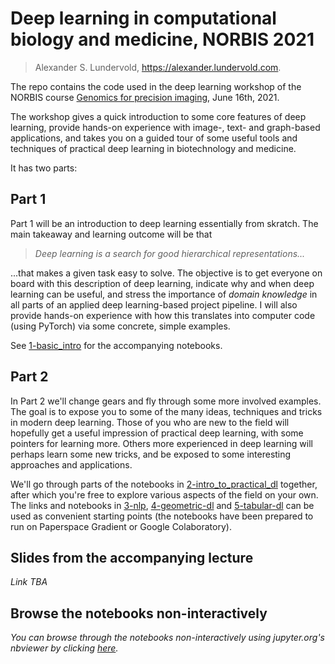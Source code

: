 # Deep learning in computational biology and medicine, NORBIS 2021

> Alexander S. Lundervold, https://alexander.lundervold.com. 

The repo contains the code used in the deep learning workshop of the NORBIS course [Genomics for precision imaging](https://norbis.w.uib.no/genomics-for-precision-medicine/), June 16th, 2021.

The workshop gives a quick introduction to some core features of deep learning, provide hands-on experience with image-, text- and graph-based applications, and takes you on a guided tour of some useful tools and techniques of practical deep learning in biotechnology and medicine. 

It has two parts:

## Part 1 
Part 1 will be an introduction to deep learning essentially from skratch. The main takeaway and learning outcome will be that
> _Deep learning is a search for good hierarchical representations..._

...that makes a given task easy to solve. The objective is to get everyone on board with this description of deep learning, indicate why and when deep learning can be useful, and stress the importance of _domain knowledge_ in all parts of an applied deep learning-based project pipeline. I will also provide hands-on experience with how this translates into computer code (using PyTorch) via some concrete, simple examples.

See [1-basic_intro](./1-basic_intro) for the accompanying notebooks. 

## Part 2
In Part 2 we'll change gears and fly through some more involved examples. The goal is to expose you to some of the many ideas, techniques and tricks in modern deep learning. Those of you who are new to the field will hopefully get a useful impression of practical deep learning, with some pointers for learning more. Others more experienced in deep learning will perhaps learn some new tricks, and be exposed to some interesting approaches and applications. 

We'll go through parts of the notebooks in [2-intro_to_practical_dl](./2-intro_to_practical_dl) together, after which you're free to explore various aspects of the field on your own. The links and notebooks in [3-nlp](./3-nlp), [4-geometric-dl](./4-geometric-dl) and [5-tabular-dl](./5-tabular-dl) can be used as convenient starting points (the notebooks have been prepared to run on Paperspace Gradient or Google Colaboratory). 


## Slides from the accompanying lecture

_Link TBA_



## Browse the notebooks non-interactively

_You can browse through the notebooks non-interactively using jupyter.org's nbviewer by clicking [here](https://nbviewer.jupyter.org/github/MMIV-ML/NORBIS-DL-2021/tree/master/)._






